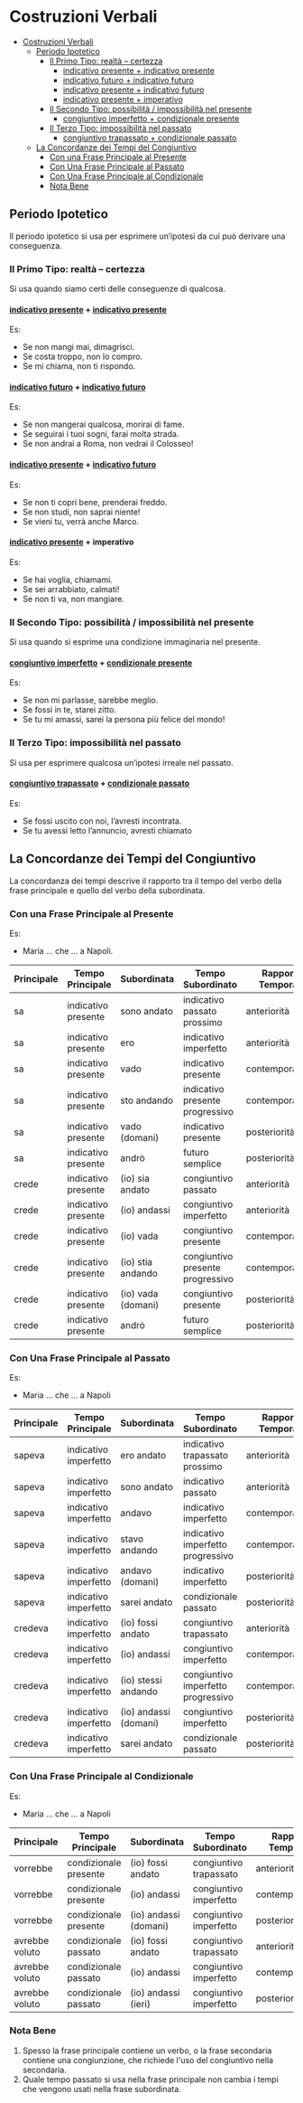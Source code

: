 # Costruzioni Verbali

- [Costruzioni Verbali](#costruzioni-verbali)
  - [Periodo Ipotetico](#periodo-ipotetico)
    - [Il Primo Tipo: realtà – certezza](#il-primo-tipo-realtà--certezza)
      - [indicativo presente + indicativo presente](#indicativo-presente--indicativo-presente)
      - [indicativo futuro + indicativo futuro](#indicativo-futuro--indicativo-futuro)
      - [indicativo presente +  indicativo futuro](#indicativo-presente---indicativo-futuro)
      - [indicativo presente + imperativo](#indicativo-presente--imperativo)
    - [Il Secondo Tipo: possibilità / impossibilità nel presente](#il-secondo-tipo-possibilità--impossibilità-nel-presente)
      - [congiuntivo imperfetto + condizionale presente](#congiuntivo-imperfetto--condizionale-presente)
    - [Il Terzo Tipo: impossibilità nel passato](#il-terzo-tipo-impossibilità-nel-passato)
      - [congiuntivo trapassato + condizionale passato](#congiuntivo-trapassato--condizionale-passato)
  - [La Concordanze dei Tempi del Congiuntivo](#la-concordanze-dei-tempi-del-congiuntivo)
    - [Con una Frase Principale al Presente](#con-una-frase-principale-al-presente)
    - [Con Una Frase Principale al Passato](#con-una-frase-principale-al-passato)
    - [Con Una Frase Principale al Condizionale](#con-una-frase-principale-al-condizionale)
    - [Nota Bene](#nota-bene)


## Periodo Ipotetico

Il periodo ipotetico si usa per esprimere un’ipotesi da cui può derivare una conseguenza.

### Il Primo Tipo: realtà – certezza

Si usa quando siamo certi delle conseguenze di qualcosa.

#### [indicativo presente](tenses-overview.md#indicativo-presente) + [indicativo presente](tenses-overview.md#indicativo-presente)

Es:
- Se non mangi mai, dimagrisci.
- Se costa troppo, non lo compro.
- Se mi chiama, non ti rispondo.


#### [indicativo futuro](tenses-overview.md#indicativo-futuro-semplice) + [indicativo futuro](tenses-overview.md#indicativo-futuro-semplice)

Es:
- Se non mangerai qualcosa, morirai di fame.
- Se seguirai i tuoi sogni, farai molta strada.
- Se non andrai a Roma, non vedrai il Colosseo!

#### [indicativo presente](tenses-overview.md#indicativo-presente) +  [indicativo futuro](tenses-overview.md#indicativo-futuro-semplice)

Es:
- Se non ti copri bene, prenderai freddo.
- Se non studi, non saprai niente!
- Se vieni tu, verrà anche Marco.

#### [indicativo presente](tenses-overview.md#indicativo-presente) + imperativo

Es:
- Se hai voglia, chiamami.
- Se sei arrabbiato, calmati!
- Se non ti va, non mangiare.

### Il Secondo Tipo: possibilità / impossibilità nel presente

Si usa quando si esprime una condizione immaginaria nel presente.

#### [congiuntivo imperfetto](tenses-overview.md#congiuntivo-imperfetto) + [condizionale presente](tenses-overview.md#condizionale-presente)

Es:
- Se non mi parlasse, sarebbe meglio.
- Se fossi in te, starei zitto.
- Se tu mi amassi, sarei la persona più felice del mondo!

### Il Terzo Tipo: impossibilità nel passato

Si usa per esprimere qualcosa un’ipotesi irreale nel passato.

#### [congiuntivo trapassato](tenses-overview.md#congiuntivo-passato) + [condizionale passato](tenses-overview.md#condizionale-passato)

Es:
- Se fossi uscito con noi, l’avresti incontrata.
- Se tu avessi letto l’annuncio, avresti chiamato

## La Concordanze dei Tempi del Congiuntivo

La concordanza dei tempi descrive il rapporto tra il tempo del verbo della frase principale e quello del verbo della subordinata.

### Con una Frase Principale al Presente 

Es:
- Maria ... che ... a Napoli.

| Principale | Tempo Principale    | Subordinata        | Tempo Subordinato                | Rapporto Temporale |
| ---------- | ------------------- | ------------------ | -------------------------------- | ------------------ |
| sa         | indicativo presente | sono andato        | indicativo passato prossimo      | anteriorità        |
| sa         | indicativo presente | ero                | indicativo imperfetto            | anteriorità        |
| sa         | indicativo presente | vado               | indicativo presente              | contemporaneità    |
| sa         | indicativo presente | sto andando        | indicativo presente progressivo  | contemporaneità    |
| sa         | indicativo presente | vado (domani)      | indicativo presente              | posteriorità       |
| sa         | indicativo presente | andrò              | futuro semplice                  | posteriorità       |
| crede      | indicativo presente | (io) sia andato    | congiuntivo passato              | anteriorità        |
| crede      | indicativo presente | (io) andassi       | congiuntivo imperfetto           | anteriorità        |
| crede      | indicativo presente | (io) vada          | congiuntivo presente             | contemporaneità    |
| crede      | indicativo presente | (io) stia andando  | congiuntivo presente progressivo | contemporaneità    |
| crede      | indicativo presente | (io) vada (domani) | congiuntivo presente             | posteriorità       |
| crede      | indicativo presente | andrò              | futuro semplice                  | posteriorità       |

### Con Una Frase Principale al Passato

Es:
- Maria ... che ... a Napoli
  
| Principale | Tempo Principale      | Subordinata           | Tempo Subordinato                  | Rapporto Temporale |
| ---------- | --------------------- | --------------------- | ---------------------------------- | ------------------ |
| sapeva     | indicativo imperfetto | ero andato            | indicativo trapassato prossimo     | anteriorità        |
| sapeva     | indicativo imperfetto | sono andato           | indicativo passato                 | anteriorità        |
| sapeva     | indicativo imperfetto | andavo                | indicativo imperfetto              | contemporaneità    |
| sapeva     | indicativo imperfetto | stavo andando         | indicativo imperfetto progressivo  | contemporaneità    |
| sapeva     | indicativo imperfetto | andavo (domani)       | indicativo imperfetto              | posteriorità       |
| sapeva     | indicativo imperfetto | sarei andato          | condizionale passato               | posteriorità       |
| credeva    | indicativo imperfetto | (io) fossi andato     | congiuntivo trapassato             | anteriorità        |
| credeva    | indicativo imperfetto | (io) andassi          | congiuntivo imperfetto             | contemporaneità    |
| credeva    | indicativo imperfetto | (io) stessi andando   | congiuntivo imperfetto progressivo | contemporaneità    |
| credeva    | indicativo imperfetto | (io) andassi (domani) | congiuntivo imperfetto             | posteriorità       |
| credeva    | indicativo imperfetto | sarei andato          | condizionale passato               | posteriorità       |

### Con Una Frase Principale al Condizionale

Es:
- Maria ... che ... a Napoli
  
| Principale     | Tempo Principale      | Subordinata           | Tempo Subordinato      | Rapporto Temporale |
| -------------- | --------------------- | --------------------- | ---------------------- | ------------------ |
| vorrebbe       | condizionale presente | (io) fossi andato     | congiuntivo trapassato | anteriorità        |
| vorrebbe       | condizionale presente | (io) andassi          | congiuntivo imperfetto | contemporaneità    |
| vorrebbe       | condizionale presente | (io) andassi (domani) | congiuntivo imperfetto | posteriorità       |
| avrebbe voluto | condizionale passato  | (io) fossi andato     | congiuntivo trapassato | anteriorità        |
| avrebbe voluto | condizionale passato  | (io) andassi          | congiuntivo imperfetto | contemporaneità    |
| avrebbe voluto | condizionale passato  | (io) andassi (ieri)   | congiuntivo imperfetto | posteriorità       |

### Nota Bene

1. Spesso la frase principale contiene un verbo, o la frase secondaria contiene una congiunzione, che richiede l'uso del congiuntivo nella secondaria.
2. Quale tempo passato si usa nella frase principale non cambia i tempi che vengono usati nella frase subordinata.